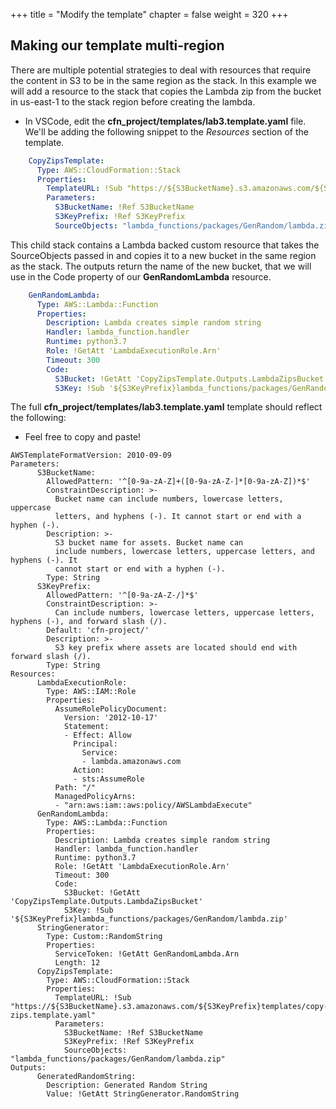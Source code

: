 +++
title = "Modify the template"
chapter = false
weight = 320
+++


## Making our template multi-region
There are multiple potential strategies to deal with resources that require the content
in S3 to be in the same region as the stack. In this example we will add a resource to 
the stack that copies the Lambda zip from the bucket in us-east-1 to the stack region 
before creating the lambda.

* In VSCode, edit the **cfn_project/templates/lab3.template.yaml** file. We'll be adding 
the following snippet to the _Resources_ section of the template.

```yaml
    CopyZipsTemplate:
      Type: AWS::CloudFormation::Stack
      Properties:
        TemplateURL: !Sub "https://${S3BucketName}.s3.amazonaws.com/${S3KeyPrefix}templates/copy-zips.template.yaml"
        Parameters:
          S3BucketName: !Ref S3BucketName
          S3KeyPrefix: !Ref S3KeyPrefix
          SourceObjects: "lambda_functions/packages/GenRandom/lambda.zip"
```

This child stack contains a Lambda backed custom resource that takes the SourceObjects 
passed in and copies it to a new bucket in the same region as the stack. The outputs 
return the name of the new bucket, that we will use in the Code property of our 
**GenRandomLambda** resource.

```yaml
    GenRandomLambda:
      Type: AWS::Lambda::Function
      Properties:
        Description: Lambda creates simple random string
        Handler: lambda_function.handler
        Runtime: python3.7
        Role: !GetAtt 'LambdaExecutionRole.Arn'
        Timeout: 300
        Code:
          S3Bucket: !GetAtt 'CopyZipsTemplate.Outputs.LambdaZipsBucket'
          S3Key: !Sub '${S3KeyPrefix}lambda_functions/packages/GenRandom/lambda.zip'
```

The full **cfn_project/templates/lab3.template.yaml** template should reflect the 
following:

* Feel free to copy and paste!

```
AWSTemplateFormatVersion: 2010-09-09
Parameters:
      S3BucketName:
        AllowedPattern: '^[0-9a-zA-Z]+([0-9a-zA-Z-]*[0-9a-zA-Z])*$'
        ConstraintDescription: >-
          Bucket name can include numbers, lowercase letters, uppercase
          letters, and hyphens (-). It cannot start or end with a hyphen (-).
        Description: >-
          S3 bucket name for assets. Bucket name can
          include numbers, lowercase letters, uppercase letters, and hyphens (-). It
          cannot start or end with a hyphen (-).
        Type: String
      S3KeyPrefix:
        AllowedPattern: '^[0-9a-zA-Z-/]*$'
        ConstraintDescription: >-
          Can include numbers, lowercase letters, uppercase letters, hyphens (-), and forward slash (/).
        Default: 'cfn-project/'
        Description: >-
          S3 key prefix where assets are located should end with forward slash (/).
        Type: String
Resources:
      LambdaExecutionRole:
        Type: AWS::IAM::Role
        Properties:
          AssumeRolePolicyDocument:
            Version: '2012-10-17'
            Statement:
            - Effect: Allow
              Principal:
                Service:
                - lambda.amazonaws.com
              Action:
              - sts:AssumeRole
          Path: "/"
          ManagedPolicyArns:
          - "arn:aws:iam::aws:policy/AWSLambdaExecute"
      GenRandomLambda:
        Type: AWS::Lambda::Function
        Properties:
          Description: Lambda creates simple random string
          Handler: lambda_function.handler
          Runtime: python3.7
          Role: !GetAtt 'LambdaExecutionRole.Arn'
          Timeout: 300
          Code:
            S3Bucket: !GetAtt 'CopyZipsTemplate.Outputs.LambdaZipsBucket'
            S3Key: !Sub '${S3KeyPrefix}lambda_functions/packages/GenRandom/lambda.zip'
      StringGenerator:
        Type: Custom::RandomString
        Properties:
          ServiceToken: !GetAtt GenRandomLambda.Arn
          Length: 12
      CopyZipsTemplate:
        Type: AWS::CloudFormation::Stack
        Properties:
          TemplateURL: !Sub "https://${S3BucketName}.s3.amazonaws.com/${S3KeyPrefix}templates/copy-zips.template.yaml"
          Parameters:
            S3BucketName: !Ref S3BucketName
            S3KeyPrefix: !Ref S3KeyPrefix
            SourceObjects: "lambda_functions/packages/GenRandom/lambda.zip"
Outputs:
      GeneratedRandomString:
        Description: Generated Random String
        Value: !GetAtt StringGenerator.RandomString
```
